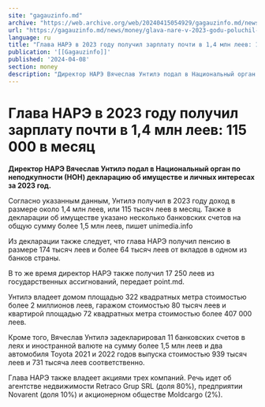 ```yaml
---
site: "gagauzinfo.md"
archive: "https://web.archive.org/web/20240415054929/gagauzinfo.md/news/money/glava-nare-v-2023-godu-poluchil-zarplatu-pochti-v-14-mln-leev-115-000-v-mesyats"
url: "https://gagauzinfo.md/news/money/glava-nare-v-2023-godu-poluchil-zarplatu-pochti-v-14-mln-leev-115-000-v-mesyats"
language: ru
title: "Глава НАРЭ в 2023 году получил зарплату почти в 1,4 млн леев: 115 000 в месяц"
publication: '[[Gagauzinfo]]'
published: '2024-04-08'
section: money
description: "Директор НАРЭ Вячеслав Унтилэ подал в Национальный орган по неподкупности (НОН) декларацию об имуществе и личных интересах за 2023 год."
---
```


# Глава НАРЭ в 2023 году получил зарплату почти в 1,4 млн леев: 115 000 в месяц

**Директор НАРЭ Вячеслав Унтилэ подал в Национальный орган по неподкупности (НОН) декларацию об имуществе и личных интересах за 2023 год.**

Согласно указанным данным, Унтилэ получил в 2023 году доход в размере около 1,4 млн леев, или 115 тысяч леев в месяц. Также в декларации об имуществе указано несколько банковских счетов на общую сумму более 1,5 млн леев, пишет unimedia.info

Из декларации также следует, что глава НАРЭ получил пенсию в размере 174 тысяч леев и более 64 тысяч леев от вкладов в одном из банков страны.

В то же время директор НАРЭ также получил 17 250 леев из государственных ассигнований, передает point.md.

Унтилэ владеет домом площадью 322 квадратных метра стоимостью более 2 миллионов леев, гаражом стоимостью 80 тысяч леев и квартирой площадью 72 квадратных метра стоимостью более 407 000 леев.

Кроме того, Вячеслав Унтилэ задекларировал 11 банковских счетов в леях и иностранной валюте на сумму более 1,5 млн леев и два автомобиля Toyota 2021 и 2022 годов выпуска стоимостью 939 тысяч леев и 731 тысяча леев соответственно.

Глава НАРЭ также владеет акциями трех компаний. Речь идет об агентстве недвижимости Retraco Grup SRL (доля 80%), предприятии Novarent (доля 10%) и акционерном обществе Moldcargo (2%).